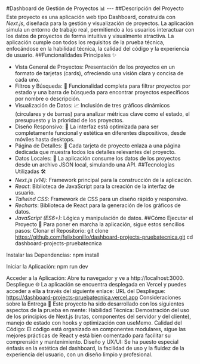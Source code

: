 #Dashboard de Gestión de Proyectos 📊 ---
##Descripción del Proyecto
Este proyecto es una aplicación web tipo Dashboard, construida con *Next.js*, diseñada para la gestión y visualización de proyectos. La aplicación simula un entorno de trabajo real, permitiendo a los usuarios interactuar con los datos de proyectos de forma intuitiva y visualmente atractiva.
La aplicación cumple con todos los requisitos de la prueba técnica, enfocándose en la habilidad técnica, la calidad del código y la experiencia de usuario.
##Funcionalidades Principales ✨
* Vista General de Proyectos: Presentación de los proyectos en un formato de tarjetas (cards), ofreciendo una visión clara y concisa de cada uno.
* Filtros y Búsqueda: 🔎 Funcionalidad completa para filtrar proyectos por estado y una barra de búsqueda para encontrar proyectos específicos por nombre o descripción.
* Visualización de Datos: 📈 Inclusión de tres gráficos dinámicos (circulares y de barras) para analizar métricas clave como el estado, el presupuesto y la prioridad de los proyectos.
* Diseño Responsivo: 📱 La interfaz está optimizada para ser completamente funcional y estética en diferentes dispositivos, desde móviles hasta desktops.
* Página de Detalles: 📄 Cada tarjeta de proyecto enlaza a una página dedicada que muestra todos los detalles relevantes del proyecto.
* Datos Locales: 📁 La aplicación consume los datos de los proyectos desde un archivo JSON local, simulando una API.
##Tecnologías Utilizadas 🛠️
* *Next.js (v14)*: Framework principal para la construcción de la aplicación.
* *React*: Biblioteca de JavaScript para la creación de la interfaz de usuario.
* *Tailwind CSS*: Framework de CSS para un diseño rápido y responsivo.
* *Recharts*: Biblioteca de React para la generación de los gráficos de datos.
* *JavaScript (ES6+)*: Lógica y manipulación de datos.
##Cómo Ejecutar el Proyecto 🚀
Para poner en marcha la aplicación, sigue estos sencillos pasos:
Clonar el Repositorio:
git clone https://github.com/felixbonillo/dashboard-projects-pruebatecnica.git
cd dashboard-projects-pruebatecnica


Instalar las Dependencias:
npm install


Iniciar la Aplicación:
npm run dev


Acceder a la Aplicación: Abre tu navegador y ve a http://localhost:3000.
Despliegue 🌐
La aplicación se encuentra desplegada en Vercel y puedes acceder a ella a través del siguiente enlace:
URL del Despliegue: https://dashboard-projects-pruebatecnica.vercel.app
Consideraciones sobre la Entrega 🎯
Este proyecto ha sido desarrollado con los siguientes aspectos de la prueba en mente:
Habilidad Técnica: Demostración del uso de los principios de Next.js (rutas, componentes del servidor y del cliente), manejo de estado con hooks y optimización con useMemo.
Calidad del Código: El código está organizado en componentes modulares, sigue las mejores prácticas de React y está bien comentado para facilitar su comprensión y mantenimiento.
Diseño y UX/UI: Se ha puesto especial énfasis en la estética del dashboard, la facilidad de uso y la fluidez de la experiencia del usuario, con un diseño limpio y profesional.
